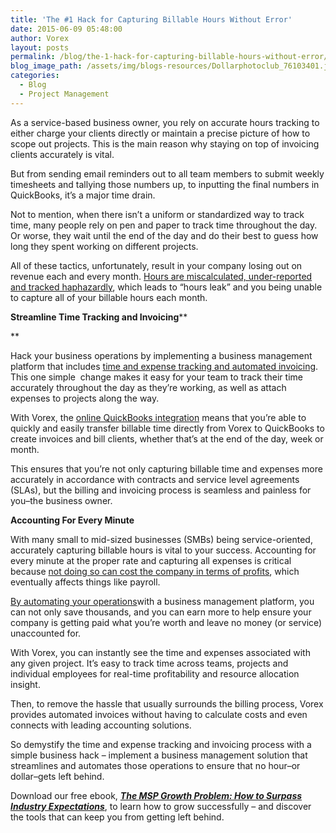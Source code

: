 ```yaml
---
title: 'The #1 Hack for Capturing Billable Hours Without Error'
date: 2015-06-09 05:48:00
author: Vorex
layout: posts
permalink: /blog/the-1-hack-for-capturing-billable-hours-without-error/
blog_image_path: /assets/img/blogs-resources/Dollarphotoclub_76103401.jpg
categories:
  - Blog
  - Project Management
---
```



As a service-based business owner, you rely on accurate hours tracking to either charge your clients directly or maintain a precise picture of how to scope out projects. This is the main reason why staying on top of invoicing clients accurately is vital.

But from sending email reminders out to all team members to submit weekly timesheets and tallying those numbers up, to inputting the final numbers in QuickBooks, it’s a major time drain.<!--more-->

Not to mention, when there isn’t a uniform or standardized way to track time, many people rely on pen and paper to track time throughout the day. Or worse, they wait until the end of the day and do their best to guess how long they spent working on different projects.

All of these tactics, unfortunately, result in your company losing out on revenue each and every month. [Hours are miscalculated, under-reported and tracked haphazardly](https://hbr.org/2015/01/workers-are-bad-at-filling-out-timesheets-and-it-costs-billions-a-day), which leads to “hours leak” and you being unable to capture all of your billable hours each month.

**Streamline Time Tracking and Invoicing**\*\*

\*\*

Hack your business operations by implementing a business management platform that includes [time and expense tracking and automated invoicing](http://www.vorex.com/product/). This one simple  change makes it easy for your team to track their time accurately throughout the day as they’re working, as well as attach expenses to projects along the way.

With Vorex, the [online QuickBooks integration](http://www.vorex.com/media/new-vorex-winter-2015-release-simplifies-online-project-management-for-smbs-and-professional-services-organizations/) means that you’re able to quickly and easily transfer billable time directly from Vorex to QuickBooks to create invoices and bill clients, whether that’s at the end of the day, week or month.

This ensures that you’re not only capturing billable time and expenses more accurately in accordance with contracts and service level agreements (SLAs), but the billing and invoicing process is seamless and painless for you–the business owner.

**Accounting For Every Minute**

With many small to mid-sized businesses (SMBs) being service-oriented, accurately capturing billable hours is vital to your success. Accounting for every minute at the proper rate and capturing all expenses is critical because [not doing so can cost the company in terms of profits](http://blog.hourstimetracking.com/you-could-be-wasting-50000-a-year-by-not-tracking-your-time/), which eventually affects things like payroll.

[By automating your operations](http://www.entrepreneur.com/article/237895)with a business management platform, you can not only save thousands, and you can earn more to help ensure your company is getting paid what you’re worth and leave no money (or service) unaccounted for.

With Vorex, you can instantly see the time and expenses associated with any given project. It’s easy to track time across teams, projects and individual employees for real-time profitability and resource allocation insight.

Then, to remove the hassle that usually surrounds the billing process, Vorex provides automated invoices without having to calculate costs and even connects with leading accounting solutions.

So demystify the time and expense tracking and invoicing process with a simple business hack – implement a business management solution that streamlines and automates those operations to ensure that no hour–or dollar–gets left behind.

Download our free ebook, **[*The MSP Growth Problem: How to Surpass Industry Expectations*](http://vorex.hs-sites.com/the-msp-growth-problem-how-to-surpass-industry-expectations)**, to learn how to grow successfully – and discover the tools that can keep you from getting left behind.
